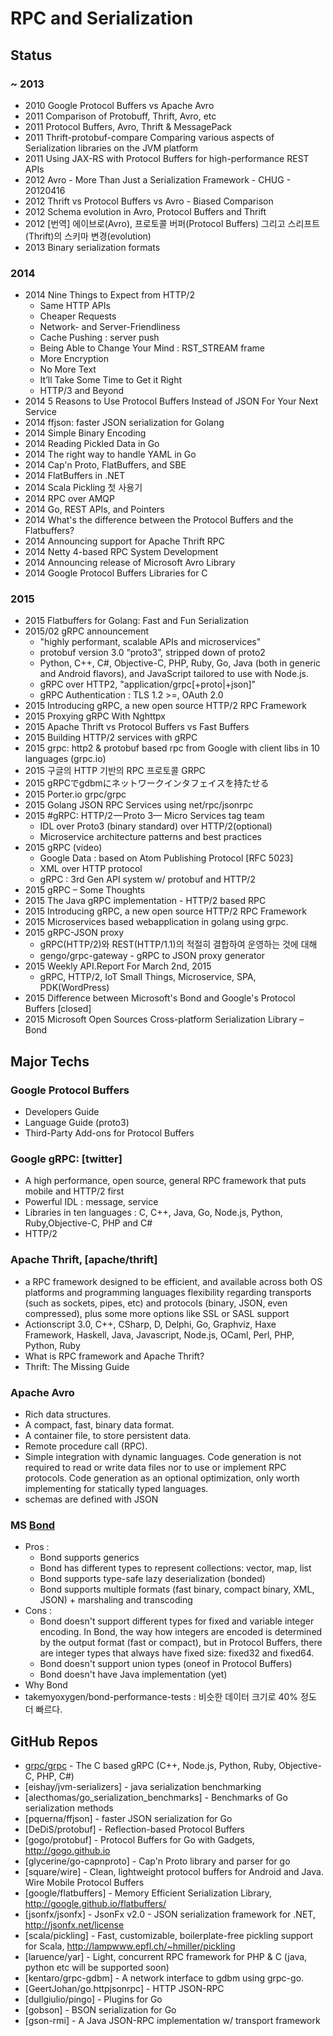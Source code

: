 # RPC and Serialization

## Status

### ~ 2013

- 2010 Google Protocol Buffers vs Apache Avro
- 2011 Comparison of Protobuff, Thrift, Avro, etc
- 2011 Protocol Buffers, Avro, Thrift & MessagePack
- 2011 Thrift-protobuf-compare Comparing various aspects of Serialization libraries on the JVM platform
- 2011 Using JAX-RS with Protocol Buffers for high-performance REST APIs
- 2012 Avro - More Than Just a Serialization Framework - CHUG - 20120416
- 2012 Thrift vs Protocol Buffers vs Avro - Biased Comparison
- 2012 Schema evolution in Avro, Protocol Buffers and Thrift
- 2012 [번역] 에이브로(Avro), 프로토콜 버퍼(Protocol Buffers) 그리고 스리프트(Thrift)의 스키마 변경(evolution)
- 2013 Binary serialization formats

### 2014

- 2014 Nine Things to Expect from HTTP/2
	- Same HTTP APIs
	- Cheaper Requests
	- Network- and Server-Friendliness
	- Cache Pushing : server push
	- Being Able to Change Your Mind : RST_STREAM frame
	- More Encryption
	- No More Text
	- It’ll Take Some Time to Get it Right
	- HTTP/3 and Beyond
- 2014 5 Reasons to Use Protocol Buffers Instead of JSON For Your Next Service
- 2014 ffjson: faster JSON serialization for Golang
- 2014 Simple Binary Encoding
- 2014 Reading Pickled Data in Go
- 2014 The right way to handle YAML in Go
- 2014 Cap'n Proto, FlatBuffers, and SBE
- 2014 FlatBuffers in .NET
- 2014 Scala Pickling 첫 사용기
- 2014 RPC over AMQP
- 2014 Go, REST APIs, and Pointers
- 2014 What's the difference between the Protocol Buffers and the Flatbuffers?
- 2014 Announcing support for Apache Thrift RPC
- 2014 Netty 4-based RPC System Development
- 2014 Announcing release of Microsoft Avro Library
- 2014 Google Protocol Buffers Libraries for C

### 2015

- 2015 Flatbuffers for Golang: Fast and Fun Serialization
- 2015/02 gRPC announcement 
	- "highly performant, scalable APIs and microservices"
	- protobuf version 3.0 “proto3”, stripped down of proto2
	- Python, C++, C#, Objective-C, PHP, Ruby, Go, Java (both in generic and Android flavors), and JavaScript tailored to use with Node.js.
	- gRPC over HTTP2, "application/grpc[+proto|+json]"
	- gRPC Authentication : TLS 1.2 >=, OAuth 2.0
- 2015 Introducing gRPC, a new open source HTTP/2 RPC Framework
- 2015 Proxying gRPC With Nghttpx 
- 2015 Apache Thrift vs Protocol Buffers vs Fast Buffers
- 2015 Building HTTP/2 services with gRPC
- 2015 grpc: http2 & protobuf based rpc from Google with client libs in 10 languages (grpc.io) 
- 2015 구글의 HTTP 기반의 RPC 프로토콜 GRPC
- 2015 gRPCでgdbmにネットワークインタフェイスを持たせる
- 2015 Porter.io grpc/grpc 
- 2015 Golang JSON RPC Services using net/rpc/jsonrpc
- 2015 #gRPC: HTTP/2 — Proto 3— Micro Services tag team
	- IDL over Proto3 (binary standard) over HTTP/2(optional)
	- Microservice architecture patterns and best practices
- 2015 gRPC (video)
	- Google Data : based on Atom Publishing Protocol [RFC 5023]
	- XML over HTTP protocol
	- gRPC : 3rd Gen API system w/ protobuf and HTTP/2
- 2015 gRPC – Some Thoughts
- 2015 The Java gRPC implementation - HTTP/2 based RPC
- 2015 Introducing gRPC, a new open source HTTP/2 RPC Framework
- 2015 Microservices based webapplication in golang using grpc.
- 2015 gRPC-JSON proxy
	- gRPC(HTTP/2)와 REST(HTTP/1.1)의 적절히 결합하여 운영하는 것에 대해
	- gengo/grpc-gateway - gRPC to JSON proxy generator
- 2015 Weekly API.Report For March 2nd, 2015
	- gRPC, HTTP/2, IoT Small Things, Microservice, SPA, PDK(WordPress)
- 2015 Difference between Microsoft's Bond and Google's Protocol Buffers [closed]
- 2015 Microsoft Open Sources Cross-platform Serialization Library – Bond




## Major Techs

### Google Protocol Buffers 
- Developers Guide
- Language Guide (proto3)
- Third-Party Add-ons for Protocol Buffers

### Google gRPC: [twitter]
- A high performance, open source, general RPC framework that puts mobile and HTTP/2 first
- Powerful IDL : message, service
- Libraries in ten languages : C, C++, Java, Go, Node.js, Python, Ruby,Objective-C, PHP and C#
- HTTP/2

### Apache Thrift, [apache/thrift]
- a RPC framework designed to be efficient, and available across both OS platforms and programming languages
flexibility regarding transports (such as sockets, pipes, etc) and protocols (binary, JSON, even compressed), plus some more options like SSL or SASL support
- Actionscript 3.0, C++, CSharp, D, Delphi, Go, Graphviz, Haxe Framework, Haskell, Java, Javascript, Node.js, OCaml, Perl, PHP, Python, Ruby
- What is RPC framework and Apache Thrift?
- Thrift: The Missing Guide

### Apache Avro
- Rich data structures.
- A compact, fast, binary data format.
- A container file, to store persistent data.
- Remote procedure call (RPC).
- Simple integration with dynamic languages. Code generation is not required to read or write data files nor to use or implement RPC protocols. Code generation as an optional optimization, only worth implementing for statically typed languages.
- schemas are defined with JSON

### MS [Bond](https://github.com/Microsoft/bond/)
- Pros :
	- Bond supports generics
	- Bond has different types to represent collections: vector<T>, map<T>, list<T>
	- Bond supports type-safe lazy deserialization (bonded<T>)
	- Bond supports multiple formats (fast binary, compact binary, XML, JSON) + marshaling and transcoding
- Cons :
	- Bond doesn't support different types for fixed and variable integer encoding. In Bond, the way how integers are encoded is determined by the output format (fast or compact), but in Protocol Buffers, there are integer types that always have fixed size: fixed32 and fixed64.
	- Bond doesn't support union types (oneof in Protocol Buffers)
	- Bond doesn't have Java implementation (yet)
- Why Bond
- takemyoxygen/bond-performance-tests : 비슷한 데이터 크기로 40% 정도 더 빠르다.


## GitHub Repos
- [grpc/grpc](https://github.com/grpc/grpc) - The C based gRPC (C++, Node.js, Python, Ruby, Objective-C, PHP, C#) 
- [eishay/jvm-serializers] - java serialization benchmarking
- [alecthomas/go_serialization_benchmarks] - Benchmarks of Go serialization methods
- [pquerna/ffjson] - faster JSON serialization for Go
- [DeDiS/protobuf] - Reflection-based Protocol Buffers
- [gogo/protobuf] - Protocol Buffers for Go with Gadgets, http://gogo.github.io
- [glycerine/go-capnproto] - Cap'n Proto library and parser for go
- [square/wire] - Clean, lightweight protocol buffers for Android and Java. Wire Mobile Protocol Buffers
- [google/flatbuffers] - Memory Efficient Serialization Library, http://google.github.io/flatbuffers/
- [jsonfx/jsonfx] - JsonFx v2.0 - JSON serialization framework for .NET, http://jsonfx.net/license
- [scala/pickling] - Fast, customizable, boilerplate-free pickling support for Scala, http://lampwww.epfl.ch/~hmiller/pickling
- [laruence/yar] - Light, concurrent RPC framework for PHP & C (java, python etc will be supported soon)
- [kentaro/grpc-gdbm] - A network interface to gdbm using grpc-go.
- [GeertJohan/go.httpjsonrpc] - HTTP JSON-RPC
- [dullgiulio/pingo]  - Plugins for Go
- [gobson] - BSON serialization for Go
- [gson-rmi] - A Java JSON-RPC implementation w/ transport framework
 

